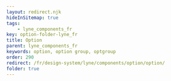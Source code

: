 ```yaml
---
layout: redirect.njk
hideInSitemap: true
tags: 
    - lyne_components_fr
key: option-folder-lyne_fr
title: Option
parent: lyne_components_fr
keywords: option, option group, optgroup
order: 290
redirect: /fr/design-system/lyne/components/option/option/
folder: true
---
```

